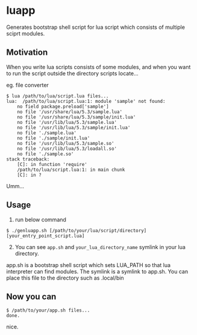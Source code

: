 # luapp
Generates bootstrap shell script for lua script which consists of multiple sciprt modules.

## Motivation
When you write lua scripts consists of some modules, and when you want to run the script outside the directory scripts locate...

eg. file converter
~~~
$ lua /path/to/lua/script.lua files...
lua:  /path/to/lua/script.lua:1: module 'sample' not found:
	no field package.preload['sample']
	no file '/usr/share/lua/5.3/sample.lua'
	no file '/usr/share/lua/5.3/sample/init.lua'
	no file '/usr/lib/lua/5.3/sample.lua'
	no file '/usr/lib/lua/5.3/sample/init.lua'
	no file './sample.lua'
	no file './sample/init.lua'
	no file '/usr/lib/lua/5.3/sample.so'
	no file '/usr/lib/lua/5.3/loadall.so'
	no file './sample.so'
stack traceback:
	[C]: in function 'require'
	/path/to/lua/script.lua:1: in main chunk
	[C]: in ?
~~~
Umm...

## Usage
1. run below command
~~~
$ ./genluapp.sh [/path/to/your/lua/script/directory] [your_entry_point_script.lua]
~~~

2. You can see `app.sh` and `your_lua_directory_name` symlink in your lua directory.

app.sh is a bootstrap shell script which sets LUA_PATH so that lua interpreter can find modules.
The symlink is a symlink to app.sh. You can place this file to the directory such as .local/bin

## Now you can
~~~
$ /path/to/your/app.sh files...
done.
~~~
nice.
